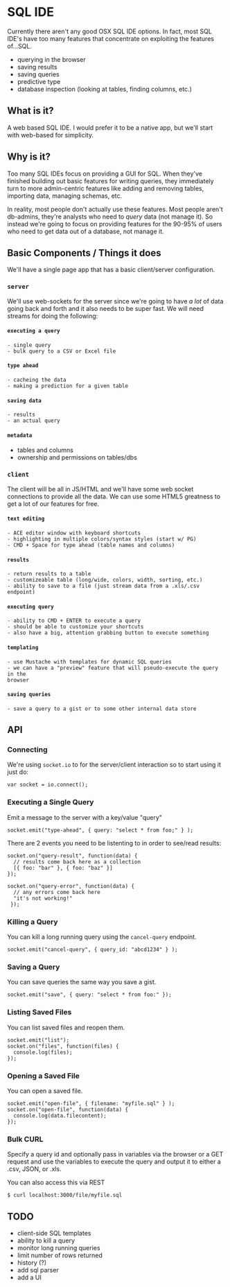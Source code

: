 # SQL IDE
Currently there aren't any good OSX SQL IDE options. In fact, most SQL IDE's 
have too many features that concentrate on exploiting the features of...SQL.

- querying in the browser
- saving results
- saving queries
- predictive type
- database inspection (looking at tables, finding columns, etc.)

## What is it?
A web based SQL IDE. I would prefer it to be a native app, but we'll start with
web-based for simplicity.

## Why is it?
Too many SQL IDEs focus on providing a GUI for SQL. When they've finished 
building out basic features for writing queries, they immediately turn to more
admin-centric features like adding and removing tables, importing data, managing
schemas, etc.

In reality, most people don't actually use these features. Most people aren't 
db-admins, they're analysts who need to *query* data (not manage it). So instead
we're going to focus on providing features for the 90-95% of users who need to 
get data out of a database, not manage it.

## Basic Components / Things it does
We'll have a single page app that has a basic client/server configuration.

### `server`
We'll use web-sockets for the server since we're going to have *a lot* of 
data going back and forth and it also needs to be super fast. We will need
streams for doing the following:

#### `executing a query`
    - single query
    - bulk query to a CSV or Excel file

#### `type ahead`
    - cacheing the data
    - making a prediction for a given table

#### `saving data`
    - results
    - an actual query

#### `metadata`
   - tables and columns
   - ownership and permissions on tables/dbs

### `client`
The client will be all in JS/HTML and we'll have some web socket connections to 
provide all the data. We can use some HTML5 greatness to get a lot of our 
features for free. 

#### `text editing`
    - ACE editor window with keyboard shortcuts
    - highlighting in multiple colors/syntax styles (start w/ PG)
    - CMD + Space for type ahead (table names and columns)

#### `results`
    - return results to a table
    - customizeable table (long/wide, colors, width, sorting, etc.)
    - ability to save to a file (just stream data from a .xls/.csv endpoint)

#### `executing query`
    - ability to CMD + ENTER to execute a query
    - should be able to customize your shortcuts
    - also have a big, attention grabbing button to execute something

#### `templating`
    - use Mustache with templates for dynamic SQL queries
    - we can have a "preview" feature that will pseudo-execute the query in the
    browser

#### `saving queries`
    - save a query to a gist or to some other internal data store


## API

### Connecting
We're using `socket.io` to for the server/client interaction so to start using
it just do:

    var socket = io.connect();

### Executing a Single Query
Emit a message to the server with a key/value "query"

    socket.emit("type-ahead", { query: "select * from foo;" } );

There are 2 events you need to be listenting to in order to see/read results:

    socket.on("query-result", function(data) {
      // results come back here as a collection
      [{ foo: "bar" }, { foo: "baz" }]
    });

    socket.on("query-error", function(data) {
      // any errors come back here
      "it's not working!"
     });

### Killing a Query
You can kill a long running query using the `cancel-query` endpoint.

    socket.emit("cancel-query", { query_id: "abcd1234" } );

### Saving a Query
You can save queries the same way you save a gist.

    socket.emit("save", { query: "select * from foo:" });

### Listing Saved Files
You can list saved files and reopen them.

    socket.emit("list");
    socket.on("files", function(files) {
      console.log(files);
    });

### Opening a Saved File
You can open a saved file.

    socket.emit("open-file", { filename: "myfile.sql" } );
    socket.on("open-file", function(data) {
      console.log(data.filecontent);
    });

### Bulk CURL
Specify a query id and optionally pass in variables via the browser or a GET
request and use the variables to execute the query and output it to either a
.csv, JSON, or .xls.

You can also access this via REST

    $ curl localhost:3000/file/myfile.sql

## TODO

- client-side SQL templates
- ability to kill a query
- monitor long running queries
- limit number of rows returned
- history (?)
- add sql parser
- add a UI
